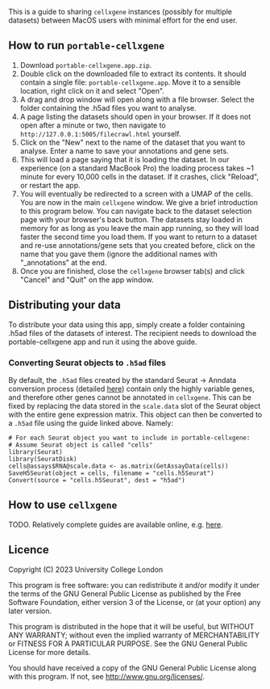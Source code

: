 This is a guide to sharing `cellxgene` instances (possibly for multiple
datasets) between MacOS users with minimal effort for the end user.

## How to run `portable-cellxgene`

1. Download `portable-cellxgene.app.zip`.
2. Double click on the downloaded file to extract its contents. It should
   contain a single file: `portable-cellxgene.app`. Move it to a sensible
   location, right click on it and select "Open".
3. A drag and drop window will open along with a file browser. Select the
   folder containing the .h5ad files you want to analyse.
4. A page listing the datasets should open in your browser. If it does not open
   after a minute or two, then navigate to
   `http://127.0.0.1:5005/filecrawl.html` yourself.
5. Click on the "New" next to the name of the dataset that you want to analyse.
   Enter a name to save your annotations and gene sets.
6. This will load a page saying that it is loading the dataset. In our
   experience (on a standard MacBook Pro) the loading process takes ~1 minute
   for every 10,000 cells in the dataset. If it crashes, click "Reload", or
   restart the app.
7. You will eventually be redirected to a screen with a UMAP of the cells.  You
   are now in the main `cellxgene` window. We give a brief introduction to this
   program below. You can navigate back to the dataset selection page with your
   browser's back button. The datasets stay loaded in memory for as long as you
   leave the main app running, so they will load faster the second time you
   load them. If you want to return to a dataset and re-use annotations/gene
   sets that you created before, click on the name that you gave them (ignore
   the additional names with "\_annotations" at the end.
8. Once you are finished, close the `cellxgene` browser tab(s) and click
   "Cancel" and "Quit" on the app window.

## Distributing your data

To distribute your data using this app, simply create a folder containing .h5ad
files of the datasets of interest. The recipient needs to download the
portable-cellxgene app and run it using the above guide.

### Converting Seurat objects to `.h5ad` files

By default, the `.h5ad` files created by the standard Seurat -> Anndata
conversion process (detailed
[here](https://mojaveazure.github.io/seurat-disk/articles/convert-anndata.html))
contain only the highly variable genes, and therefore other genes cannot be
annotated in `cellxgene`. This can be fixed by replacing the data stored in the
`scale.data` slot of the Seurat object with the entire gene expression matrix.
This object can then be converted to a `.h5ad` file using the guide linked
above. Namely:

```{r}
# For each Seurat object you want to include in portable-cellxgene:
# Assume Seurat object is called "cells"
library(Seurat)
library(SeuratDisk)
cells@assays$RNA@scale.data <- as.matrix(GetAssayData(cells))
SaveH5Seurat(object = cells, filename = "cells.h5Seurat")
Convert(source = "cells.h5Seurat", dest = "h5ad")
```

## How to use `cellxgene`

TODO. Relatively complete guides are available online, e.g.
[here](https://icbi-lab.github.io/cellxgene-user-guide/).

## Licence

Copyright (C) 2023 University College London

This program is free software: you can redistribute it and/or modify
it under the terms of the GNU General Public License as published by
the Free Software Foundation, either version 3 of the License, or
(at your option) any later version.

This program is distributed in the hope that it will be useful,
but WITHOUT ANY WARRANTY; without even the implied warranty of
MERCHANTABILITY or FITNESS FOR A PARTICULAR PURPOSE.  See the
GNU General Public License for more details.

You should have received a copy of the GNU General Public License
along with this program.  If not, see <http://www.gnu.org/licenses/>.
